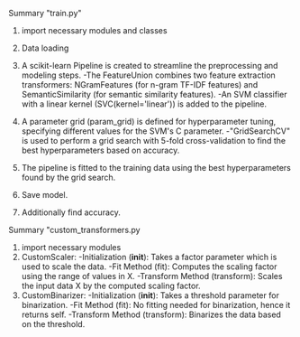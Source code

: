 Summary "train.py"

1. import necessary modules and classes
2. Data loading

3. A scikit-learn Pipeline is created to streamline the preprocessing and modeling steps.
    -The FeatureUnion combines two feature extraction transformers: NGramFeatures (for n-gram TF-IDF features) and SemanticSimilarity (for semantic similarity features).
    -An SVM classifier with a linear kernel (SVC(kernel='linear')) is added to the pipeline.
4. A parameter grid (param_grid) is defined for hyperparameter tuning, specifying different values for the SVM's C parameter.
    -"GridSearchCV" is used to perform a grid search with 5-fold cross-validation to find the best hyperparameters based on accuracy.
5. The pipeline is fitted to the training data using the best hyperparameters found by the grid search.
6. Save model.
7. Additionally find accuracy. 

Summary "custom_transformers.py

1.  import necessary modules
2. CustomScaler:
    -Initialization (__init__): Takes a factor parameter which is used to scale the data.
    -Fit Method (fit): Computes the scaling factor using the range of values in X.
    -Transform Method (transform): Scales the input data X by the computed scaling factor.
3. CustomBinarizer:
    -Initialization (__init__): Takes a threshold parameter for binarization.
    -Fit Method (fit): No fitting needed for binarization, hence it returns self.
    -Transform Method (transform): Binarizes the data based on the threshold.
